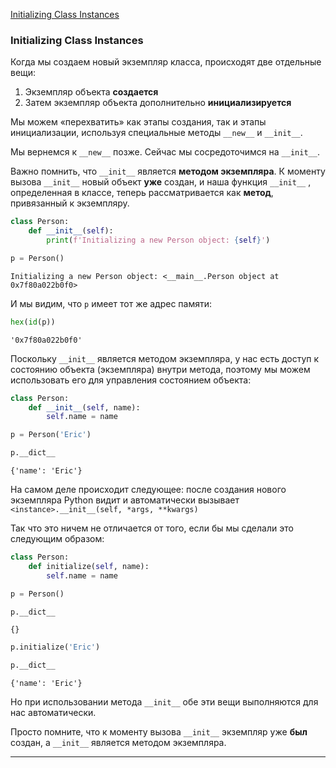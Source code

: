 
[Initializing Class Instances](https://github.com/fbaptiste/python-deepdive/blob/main/Part%204/Section%2002%20-%20Classes/07%20-%20Initializing%20Class%20Instances.ipynb)

### Initializing Class Instances

Когда мы создаем новый экземпляр класса, происходят две отдельные вещи:

1. Экземпляр объекта **создается**
2. Затем экземпляр объекта дополнительно **инициализируется**

Мы можем «перехватить» как этапы создания, так и этапы инициализации, используя специальные методы `__new__` и `__init__`.

Мы вернемся к `__new__` позже. Сейчас мы сосредоточимся на `__init__`.

Важно помнить, что `__init__` является **методом экземпляра**. К моменту вызова `__init__` новый объект **уже** создан, и наша функция `__init__` , определенная в классе, теперь рассматривается как **метод**, привязанный к экземпляру.

```Python
class Person:
    def __init__(self):
        print(f'Initializing a new Person object: {self}')
```

```Python
p = Person()
```

```
Initializing a new Person object: <__main__.Person object at 0x7f80a022b0f0>
```

И мы видим, что `p` имеет тот же адрес памяти:

```Python
hex(id(p))
```

```
'0x7f80a022b0f0'
```

Поскольку `__init__` является методом экземпляра, у нас есть доступ к состоянию объекта (экземпляра) внутри метода, поэтому мы можем использовать его для управления состоянием объекта:

```Python
class Person:
    def __init__(self, name):
        self.name = name
```

```Python
p = Person('Eric')
```

```Python
p.__dict__
```

```
{'name': 'Eric'}
```

На самом деле происходит следующее: после создания нового экземпляра Python видит и автоматически вызывает `<instance>.__init__(self, *args, **kwargs)`

Так что это ничем не отличается от того, если бы мы сделали это следующим образом:

```Python
class Person:
    def initialize(self, name):
        self.name = name
```

```Python
p = Person()
```

```Python
p.__dict__
```

```
{}
```

```Python
p.initialize('Eric')
```

```Python
p.__dict__
```

```
{'name': 'Eric'}
```

Но при использовании метода `__init__` обе эти вещи выполняются для нас автоматически.

Просто помните, что к моменту вызова `__init__` экземпляр уже **был** создан, а `__init__` является методом экземпляра.

---
